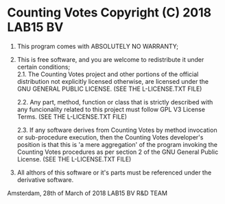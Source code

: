 # Counting Votes Copyright (C) 2018  LAB15 BV
1. This program comes with ABSOLUTELY NO WARRANTY;  
2. This is free software, and you are welcome to redistribute it
   under certain conditions;  
    2.1. The Counting Votes project and other portions of the official 
         distribution not explicitly licensed otherwise, are licensed
         under the GNU GENERAL PUBLIC LICENSE. (SEE THE L-LICENSE.TXT FILE)  
    
    2.2. Any part, method, function or class that is strictly described
         with any funcionality related to this project must follow 
         GPL V3 License Terms. (SEE THE L-LICENSE.TXT FILE)  
         
	2.3. If any software derives from Counting Votes by method invocation
	     or sub-procedure execution, then the Counting Votes developer's
	     position is that this is 'a mere aggregation' of the program 
	     invoking the Counting Votes procedures as per section 2 
	     of the GNU General Public License. (SEE THE L-LICENSE.TXT FILE)  
	
3. All althors of this software or it's parts must be referenced under
   the derivative software.
   
Amsterdam, 28th of March of 2018
LAB15 BV
R&D TEAM